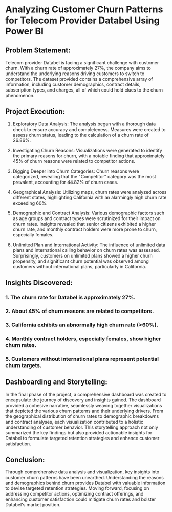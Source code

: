 # Analyzing Customer Churn Patterns for Telecom Provider Databel Using Power BI

## Problem Statement:
Telecom provider Databel is facing a significant challenge with customer churn. With a churn rate of approximately 27%, the company aims to understand the underlying reasons driving customers to switch to competitors. The dataset provided contains a comprehensive array of information, including customer demographics, contract details, subscription types, and charges, all of which could hold clues to the churn phenomenon.

## Project Execution:

1. Exploratory Data Analysis: The analysis began with a thorough data check to ensure accuracy and completeness. Measures were created to assess churn status, leading to the calculation of a churn rate of 26.86%.

2. Investigating Churn Reasons: Visualizations were generated to identify the primary reasons for churn, with a notable finding that approximately 45% of churn reasons were related to competitor actions.

3. Digging Deeper into Churn Categories: Churn reasons were categorized, revealing that the "Competitor" category was the most prevalent, accounting for 44.82% of churn cases.

4. Geographical Analysis: Utilizing maps, churn rates were analyzed across different states, highlighting California with an alarmingly high churn rate exceeding 60%.

4. Demographic and Contract Analysis: Various demographic factors such as age groups and contract types were scrutinized for their impact on churn rates. Insights revealed that senior citizens exhibited a higher churn rate, and monthly contract holders were more prone to churn, especially females.

6. Unlimited Plan and International Activity: The influence of unlimited data plans and international calling behavior on churn rates was assessed. Surprisingly, customers on unlimited plans showed a higher churn propensity, and significant churn potential was observed among customers without international plans, particularly in California.

## Insights Discovered:

### 1. The churn rate for Databel is approximately 27%.
### 2. About 45% of churn reasons are related to competitors.
### 3. California exhibits an abnormally high churn rate (>60%).
### 4. Monthly contract holders, especially females, show higher churn rates.
### 5. Customers without international plans represent potential churn targets.

## Dashboarding and Storytelling:
In the final phase of the project, a comprehensive dashboard was created to encapsulate the journey of discovery and insights gained. The dashboard provided a cohesive narrative, seamlessly weaving together visualizations that depicted the various churn patterns and their underlying drivers. From the geographical distribution of churn rates to demographic breakdowns and contract analyses, each visualization contributed to a holistic understanding of customer behavior. This storytelling approach not only summarized the key findings but also provided actionable insights for Databel to formulate targeted retention strategies and enhance customer satisfaction.

## Conclusion:
Through comprehensive data analysis and visualization, key insights into customer churn patterns have been unearthed. Understanding the reasons and demographics behind churn provides Databel with valuable information to devise targeted retention strategies. Moving forward, focusing on addressing competitor actions, optimizing contract offerings, and enhancing customer satisfaction could mitigate churn rates and bolster Databel's market position.





